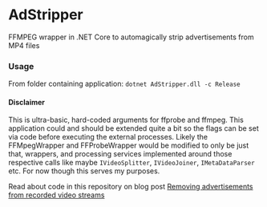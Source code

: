 # AdStripper
FFMPEG wrapper in .NET Core to automagically strip advertisements from MP4 files

### Usage
From folder containing application:
`dotnet AdStripper.dll -c Release`

#### Disclaimer
This is ultra-basic, hard-coded arguments for ffprobe and ffmpeg.  This application could and should be extended quite a bit so the flags can be set via code before executing the external processes.  Likely the FFMpegWrapper and FFProbeWrapper would be modified to only be just that, wrappers, and processing services implemented around those respective calls like maybe `IVideoSplitter`, `IVideoJoiner`, `IMetaDataParser` etc.  For now though this serves my purposes.

Read about code in this repository on blog post [Removing advertisements from recorded video streams](https://www.seeleycoder.com/blog/removing-advertisements-video-streams/)
